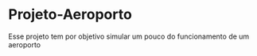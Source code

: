 # Projeto-Aeroporto
Esse projeto tem por objetivo simular um pouco do funcionamento de um aeroporto
